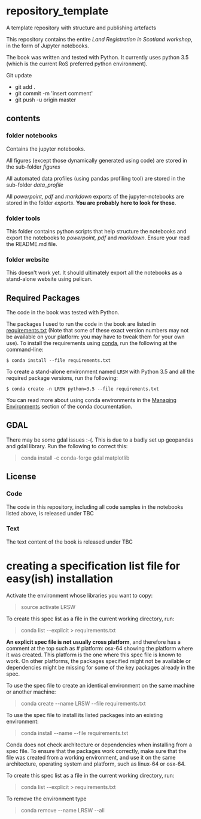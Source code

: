 # repository_template

A template repository with structure and publishing artefacts

This repository contains the entire *Land Registration in Scotland workshop*, in the form of Jupyter notebooks.

The book was written and tested with Python. It currently uses python 3.5 (which is the current RoS preferred python environment).

Git update

* git add .
* git commit -m 'insert comment'
* git push -u origin master

## contents

### folder notebooks

Contains the jupyter notebooks.

All figures (except those dynamically generated using code) are stored in the sub-folder *figures*

All automated data profiles (using pandas profiling tool) are stored in the sub-folder *data_profile*

All *powerpoint, pdf* and *markdown* exports of the jupyter-notebooks are stored in the folder *exports*. **You are probably here to look for these**.

### folder tools

This folder contains python scripts that help structure the notebooks and export the notebooks to *powerpoint, pdf* and *markdown*. Ensure your read the README.md file.

### folder website

This doesn't work yet. It should ultimately export all the notebooks as a stand-alone website using pelican. 


## Required Packages

The code in the book was tested with Python.

The packages I used to run the code in the book are listed in [requirements.txt](requirements.txt) (Note that some of these exact version numbers may not be available on your platform: you may have to tweak them for your own use).
To install the requirements using [conda](http://conda.pydata.org), run the following at the command-line:

```
$ conda install --file requirements.txt
```

To create a stand-alone environment named ``LRSW`` with Python 3.5 and all the required package versions, run the following:

```
$ conda create -n LRSW python=3.5 --file requirements.txt
```

You can read more about using conda environments in the [Managing Environments](http://conda.pydata.org/docs/using/envs.html) section of the conda documentation.

## GDAL

There may be some gdal issues :-(. This is due to a badly set up geopandas and gdal library. Run the following to correct this:

> conda install -c conda-forge gdal matplotlib



## License

### Code
The code in this repository, including all code samples in the notebooks listed above, is released under TBC

### Text
The text content of the book is released under TBC

# creating a specification list file for easy(ish) installation

Activate the environment whose libraries you want to copy:

> source activate LRSW

To create this spec list as a file in the current working directory, run:

> conda list --explicit > requirements.txt

**An explicit spec file is not usually cross platform**, and therefore has a comment at the top such as # platform: osx-64 showing the platform where it was created. This platform is the one where this spec file is known to work. On other platforms, the packages specified might not be available or dependencies might be missing for some of the key packages already in the spec.

To use the spec file to create an identical environment on the same machine or another machine:

> conda create --name LRSW --file requirements.txt

To use the spec file to install its listed packages into an existing environment:

> conda install --name <environment name> --file requirements.txt

Conda does not check architecture or dependencies when installing from a spec file. To ensure that the packages work correctly, make sure that the file was created from a working environment, and use it on the same architecture, operating system and platform, such as linux-64 or osx-64.

To create this spec list as a file in the current working directory, run:

> conda list --explicit > requirements.txt

To remove the environment type

> conda remove --name LRSW --all

